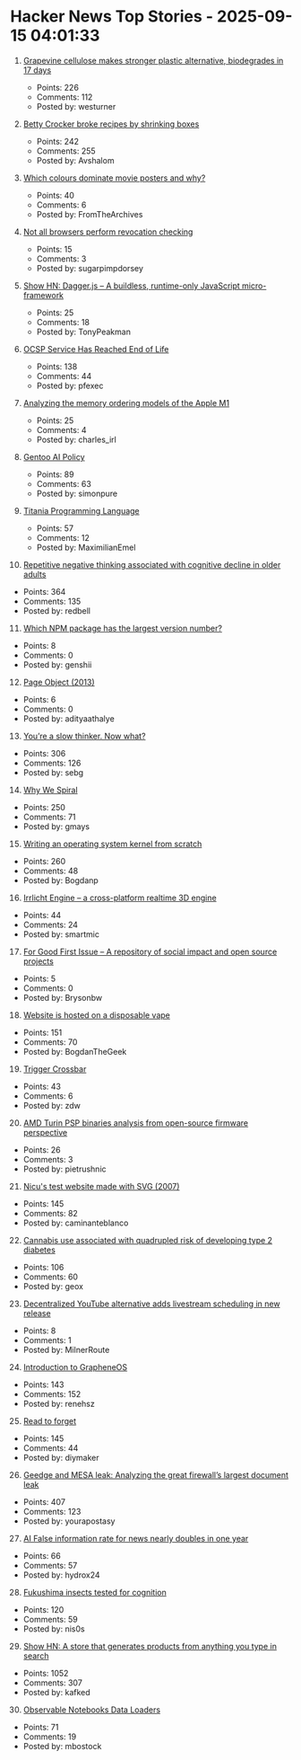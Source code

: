 # Hacker News Top Stories - 2025-09-15 04:01:33

1. [Grapevine cellulose makes stronger plastic alternative, biodegrades in 17 days](https://www.sdstate.edu/news/2025/08/can-grapevines-help-slow-plastic-waste-problem)
   - Points: 226
   - Comments: 112
   - Posted by: westurner

2. [Betty Crocker broke recipes by shrinking boxes](https://www.cubbyathome.com/boxed-cake-mix-sizes-have-shrunk-80045058)
   - Points: 242
   - Comments: 255
   - Posted by: Avshalom

3. [Which colours dominate movie posters and why?](https://stephenfollows.com/p/which-colours-dominate-movie-posters-and-why)
   - Points: 40
   - Comments: 6
   - Posted by: FromTheArchives

4. [Not all browsers perform revocation checking](https://revoked-isrgrootx1.letsencrypt.org/)
   - Points: 15
   - Comments: 3
   - Posted by: sugarpimpdorsey

5. [Show HN: Dagger.js – A buildless, runtime-only JavaScript micro-framework](https://daggerjs.org)
   - Points: 25
   - Comments: 18
   - Posted by: TonyPeakman

6. [OCSP Service Has Reached End of Life](https://letsencrypt.org/2025/08/06/ocsp-service-has-reached-end-of-life)
   - Points: 138
   - Comments: 44
   - Posted by: pfexec

7. [Analyzing the memory ordering models of the Apple M1](https://www.sciencedirect.com/science/article/pii/S1383762124000390)
   - Points: 25
   - Comments: 4
   - Posted by: charles_irl

8. [Gentoo AI Policy](https://wiki.gentoo.org/wiki/Project:Council/AI_policy)
   - Points: 89
   - Comments: 63
   - Posted by: simonpure

9. [Titania Programming Language](https://github.com/gingerBill/titania)
   - Points: 57
   - Comments: 12
   - Posted by: MaximilianEmel

10. [Repetitive negative thinking associated with cognitive decline in older adults](https://bmcpsychiatry.biomedcentral.com/articles/10.1186/s12888-025-06815-2)
   - Points: 364
   - Comments: 135
   - Posted by: redbell

11. [Which NPM package has the largest version number?](https://adamhl.dev/blog/largest-number-in-npm-package/)
   - Points: 8
   - Comments: 0
   - Posted by: genshii

12. [Page Object (2013)](https://martinfowler.com/bliki/PageObject.html)
   - Points: 6
   - Comments: 0
   - Posted by: adityaathalye

13. [You’re a slow thinker. Now what?](https://chillphysicsenjoyer.substack.com/p/youre-a-slow-thinker-now-what)
   - Points: 306
   - Comments: 126
   - Posted by: sebg

14. [Why We Spiral](https://behavioralscientist.org/why-we-spiral/)
   - Points: 250
   - Comments: 71
   - Posted by: gmays

15. [Writing an operating system kernel from scratch](https://popovicu.com/posts/writing-an-operating-system-kernel-from-scratch/)
   - Points: 260
   - Comments: 48
   - Posted by: Bogdanp

16. [Irrlicht Engine – a cross-platform realtime 3D engine](https://irrlicht.sourceforge.io/?page_id=45)
   - Points: 44
   - Comments: 24
   - Posted by: smartmic

17. [For Good First Issue – A repository of social impact and open source projects](https://forgoodfirstissue.github.com/)
   - Points: 5
   - Comments: 0
   - Posted by: Brysonbw

18. [Website is hosted on a disposable vape](http://ewaste.fka.wtf/)
   - Points: 151
   - Comments: 70
   - Posted by: BogdanTheGeek

19. [Trigger Crossbar](https://serd.es/2025/09/14/Trigger-crossbar.html)
   - Points: 43
   - Comments: 6
   - Posted by: zdw

20. [AMD Turin PSP binaries analysis from open-source firmware perspective](https://blog.3mdeb.com/2025/2025-09-11-gigabyte-mz33-ar1-blob-analysis/)
   - Points: 26
   - Comments: 3
   - Posted by: pietrushnic

21. [Nicu's test website made with SVG (2007)](https://svg.nicubunu.ro/)
   - Points: 145
   - Comments: 82
   - Posted by: caminanteblanco

22. [Cannabis use associated with quadrupled risk of developing type 2 diabetes](https://medicalxpress.com/news/2025-09-cannabis-quadrupled-diabetes-million-adults.html)
   - Points: 106
   - Comments: 60
   - Posted by: geox

23. [Decentralized YouTube alternative adds livestream scheduling in new release](https://news.itsfoss.com/peertube-7-3/)
   - Points: 8
   - Comments: 1
   - Posted by: MilnerRoute

24. [Introduction to GrapheneOS](https://dataswamp.org/~solene/2025-01-12-intro-to-grapheneos.html)
   - Points: 143
   - Comments: 152
   - Posted by: renehsz

25. [Read to forget](https://mo42.bearblog.dev/read-to-forget/)
   - Points: 145
   - Comments: 44
   - Posted by: diymaker

26. [Geedge and MESA leak: Analyzing the great firewall’s largest document leak](https://gfw.report/blog/geedge_and_mesa_leak/en/)
   - Points: 407
   - Comments: 123
   - Posted by: yourapostasy

27. [AI False information rate for news nearly doubles in one year](https://www.newsguardtech.com/ai-monitor/august-2025-ai-false-claim-monitor/)
   - Points: 66
   - Comments: 57
   - Posted by: hydrox24

28. [Fukushima insects tested for cognition](https://news.cnrs.fr/articles/fukushima-insects-tested-for-cognition)
   - Points: 120
   - Comments: 59
   - Posted by: nis0s

29. [Show HN: A store that generates products from anything you type in search](https://anycrap.shop/)
   - Points: 1052
   - Comments: 307
   - Posted by: kafked

30. [Observable Notebooks Data Loaders](https://observablehq.com/notebook-kit/data-loaders)
   - Points: 71
   - Comments: 19
   - Posted by: mbostock

